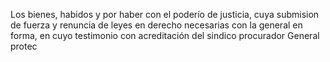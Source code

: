 Los bienes, habidos y por haber con el poderío de justicia, cuya submision de fuerza y renuncia de leyes en derecho necesarias con la general en forma, en cuyo testimonio con acreditación del sindico procurador General protec